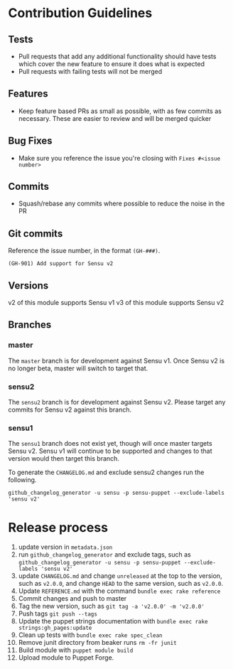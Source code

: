 # Contribution Guidelines

## Tests

  - Pull requests that add any additional functionality should have tests which cover the new feature to ensure it does what is expected
  - Pull requests with failing tests will not be merged

## Features

  - Keep feature based PRs as small as possible, with as few commits as necessary. These are easier to review and will be merged quicker

## Bug Fixes

  - Make sure you reference the issue you're closing with `Fixes #<issue number>`

## Commits

  - Squash/rebase any commits where possible to reduce the noise in the PR

## Git commits

Reference the issue number, in the format `(GH-###)`.

```
(GH-901) Add support for Sensu v2
```

## Versions

v2 of this module supports Sensu v1
v3 of this module supports Sensu v2

## Branches

### master

The `master` branch is for development against Sensu v1. Once Sensu v2
is no longer beta, master will switch to target that.

### sensu2

The `sensu2` branch is for development against Sensu v2. Please target
any commits for Sensu v2 against this branch.

### sensu1

The `sensu1` branch does not exist yet, though will once master targets
Sensu v2. Sensu v1 will continue to be supported and changes to that
version would then target this branch.

To generate the `CHANGELOG.md` and exclude sensu2 changes run the
following.

`github_changelog_generator -u sensu -p sensu-puppet --exclude-labels 'sensu v2'`

# Release process

1. update version in `metadata.json`
1. run `github_changelog_generator` and exclude tags, such as
   `github_changelog_generator -u sensu -p sensu-puppet --exclude-labels 'sensu v2'`
1. update `CHANGELOG.md` and change `unreleased` at the top to the
   version, such as `v2.0.0`, and change `HEAD` to the same version,
   such as `v2.0.0`.
1. Update `REFERENCE.md` with the command `bundle exec rake reference`
1. Commit changes and push to master
1. Tag the new version, such as `git tag -a 'v2.0.0' -m 'v2.0.0'`
1. Push tags `git push --tags`
1. Update the puppet strings documentation with `bundle exec rake strings:gh_pages:update`
1. Clean up tests with `bundle exec rake spec_clean`
1. Remove junit directory from beaker runs `rm -fr junit`
1. Build module with `puppet module build`
1. Upload module to Puppet Forge.
